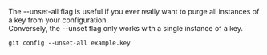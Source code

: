 The --unset-all flag is useful if you ever really want to purge all instances of a key from your configuration. <br />
Conversely, the --unset flag only works with a single instance of a key.

```
git config --unset-all example.key
```

